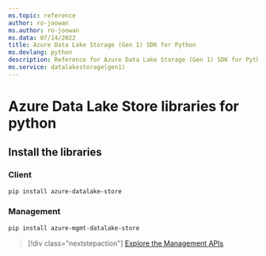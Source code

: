 ```yaml
---
ms.topic: reference
author: ro-joowan
ms.author: ro-joowan
ms.data: 07/14/2022
title: Azure Data Lake Storage (Gen 1) SDK for Python
ms.devlang: python
description: Reference for Azure Data Lake Storage (Gen 1) SDK for Python
ms.service: datalakestorage(gen1)
---
```

# Azure Data Lake Store libraries for python

## Install the libraries
### Client

```bash
pip install azure-datalake-store
```

### Management

```bash
pip install azure-mgmt-datalake-store
```
> [!div class="nextstepaction"]
> [Explore the Management APIs](/python/api/overview/azure/datalakestore/management)